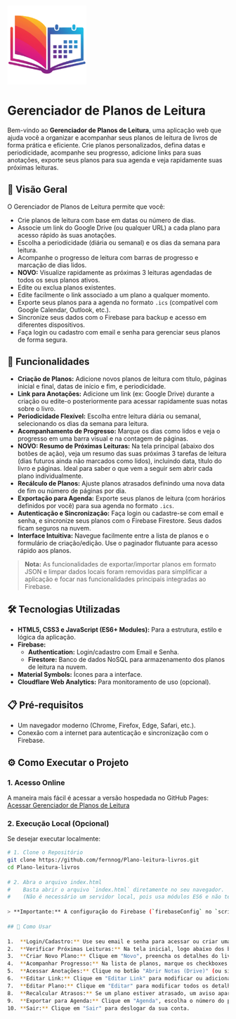 ![Logo do Gerenciador de Planos de Leitura](logo.png)

# Gerenciador de Planos de Leitura

Bem-vindo ao **Gerenciador de Planos de Leitura**, uma aplicação web que ajuda você a organizar e acompanhar seus planos de leitura de livros de forma prática e eficiente. Crie planos personalizados, defina datas e periodicidade, acompanhe seu progresso, adicione links para suas anotações, exporte seus planos para sua agenda e veja rapidamente suas próximas leituras.

## 📖 Visão Geral

O Gerenciador de Planos de Leitura permite que você:

*   Crie planos de leitura com base em datas ou número de dias.
*   Associe um link do Google Drive (ou qualquer URL) a cada plano para acesso rápido às suas anotações.
*   Escolha a periodicidade (diária ou semanal) e os dias da semana para leitura.
*   Acompanhe o progresso de leitura com barras de progresso e marcação de dias lidos.
*   **NOVO:** Visualize rapidamente as próximas 3 leituras agendadas de todos os seus planos ativos.
*   Edite ou exclua planos existentes.
*   Edite facilmente o link associado a um plano a qualquer momento.
*   Exporte seus planos para a agenda no formato `.ics` (compatível com Google Calendar, Outlook, etc.).
*   Sincronize seus dados com o Firebase para backup e acesso em diferentes dispositivos.
*   Faça login ou cadastro com email e senha para gerenciar seus planos de forma segura.

## 🚀 Funcionalidades

*   **Criação de Planos:** Adicione novos planos de leitura com título, páginas inicial e final, datas de início e fim, e periodicidade.
*   **Link para Anotações:** Adicione um link (ex: Google Drive) durante a criação ou edite-o posteriormente para acessar rapidamente suas notas sobre o livro.
*   **Periodicidade Flexível:** Escolha entre leitura diária ou semanal, selecionando os dias da semana para leitura.
*   **Acompanhamento de Progresso:** Marque os dias como lidos e veja o progresso em uma barra visual e na contagem de páginas.
*   **NOVO: Resumo de Próximas Leituras:** Na tela principal (abaixo dos botões de ação), veja um resumo das suas próximas 3 tarefas de leitura (dias futuros ainda não marcados como lidos), incluindo data, título do livro e páginas. Ideal para saber o que vem a seguir sem abrir cada plano individualmente.
*   **Recálculo de Planos:** Ajuste planos atrasados definindo uma nova data de fim ou número de páginas por dia.
*   **Exportação para Agenda:** Exporte seus planos de leitura (com horários definidos por você) para sua agenda no formato `.ics`.
*   **Autenticação e Sincronização:** Faça login ou cadastre-se com email e senha, e sincronize seus planos com o Firebase Firestore. Seus dados ficam seguros na nuvem.
*   **Interface Intuitiva:** Navegue facilmente entre a lista de planos e o formulário de criação/edição. Use o paginador flutuante para acesso rápido aos planos.

> **Nota:** As funcionalidades de exportar/importar planos em formato JSON e limpar dados locais foram removidas para simplificar a aplicação e focar nas funcionalidades principais integradas ao Firebase.

## 🛠️ Tecnologias Utilizadas

*   **HTML5, CSS3 e JavaScript (ES6+ Modules):** Para a estrutura, estilo e lógica da aplicação.
*   **Firebase:**
    *   **Authentication:** Login/cadastro com Email e Senha.
    *   **Firestore:** Banco de dados NoSQL para armazenamento dos planos de leitura na nuvem.
*   **Material Symbols:** Ícones para a interface.
*   **Cloudflare Web Analytics:** Para monitoramento de uso (opcional).

## 📋 Pré-requisitos

*   Um navegador moderno (Chrome, Firefox, Edge, Safari, etc.).
*   Conexão com a internet para autenticação e sincronização com o Firebase.

## ⚙️ Como Executar o Projeto

### 1. Acesso Online

A maneira mais fácil é acessar a versão hospedada no GitHub Pages:
[Acessar Gerenciador de Planos de Leitura](https://fernnog.github.io/Plano-leitura-livros/)

### 2. Execução Local (Opcional)

Se desejar executar localmente:

```bash
# 1. Clone o Repositório
git clone https://github.com/fernnog/Plano-leitura-livros.git
cd Plano-leitura-livros

# 2. Abra o arquivo index.html
#    Basta abrir o arquivo `index.html` diretamente no seu navegador.
#    (Não é necessário um servidor local, pois usa módulos ES6 e não tem dependências complexas de build)

> **Importante:** A configuração do Firebase (`firebaseConfig` no `script.js`) está vinculada ao projeto do desenvolvedor. Se você clonar e quiser usar seu próprio backend Firebase, precisará criar um projeto no Firebase, habilitar Authentication (Email/Senha) e Firestore, e substituir as credenciais no `script.js`.

## 📝 Como Usar

1.  **Login/Cadastro:** Use seu email e senha para acessar ou criar uma conta. Seus planos ficarão salvos e associados à sua conta.
2.  **Verificar Próximas Leituras:** Na tela inicial, logo abaixo dos botões principais, confira o quadro "Próximas Leituras Agendadas" para ver suas próximas 3 tarefas de leitura.
3.  **Criar Novo Plano:** Clique em "Novo", preencha os detalhes do livro, páginas, período de leitura e periodicidade. **Adicione o link para suas anotações (opcional)**. Salve o plano.
4.  **Acompanhar Progresso:** Na lista de planos, marque os checkboxes dos dias que você completou a leitura. A barra de progresso e o resumo de próximas leituras serão atualizados.
5.  **Acessar Anotações:** Clique no botão "Abrir Notas (Drive)" (ou similar) no card do plano para ir direto ao link que você salvou.
6.  **Editar Link:** Clique em "Editar Link" para modificar ou adicionar o link de anotações a um plano existente.
7.  **Editar Plano:** Clique em "Editar" para modificar todos os detalhes do plano (título, páginas, datas, etc.).
8.  **Recalcular Atrasos:** Se um plano estiver atrasado, um aviso aparecerá. Clique em "Recalcular Plano" e escolha entre definir uma nova data final ou um novo ritmo de páginas por dia.
9.  **Exportar para Agenda:** Clique em "Agenda", escolha o número do plano e defina os horários de início e fim. Um arquivo `.ics` será baixado para importação na sua agenda.
10. **Sair:** Clique em "Sair" para deslogar da sua conta.
